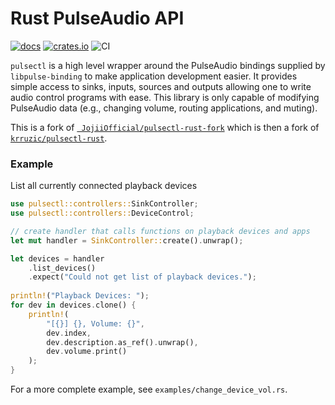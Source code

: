 # Rust PulseAudio API

[![docs](https://docs.rs/pulsectl-rs/badge.svg)](https://docs.rs/pulsectl-rs/) [![crates.io](https://img.shields.io/crates/v/pulsectl-rs)](https://crates.io/crates/pulsectl-rs) ![CI](https://github.com/SeaDve/pulsectl-rs/actions/workflows/ci.yml/badge.svg)

`pulsectl` is a high level wrapper around the PulseAudio bindings supplied by
`libpulse-binding` to make application development easier. It provides simple
access to sinks, inputs, sources and outputs allowing one to write audio control
programs with ease. This library is only capable of modifying PulseAudio data
(e.g., changing volume, routing applications, and muting).

This is a fork of [` JojiiOfficial/pulsectl-rust-fork`](https://github.com/JojiiOfficial/pulsectl)
which is then a fork of [`krruzic/pulsectl-rust`](https://github.com/krruzic/pulsectl).

### Example

List all currently connected playback devices

```rust
use pulsectl::controllers::SinkController;
use pulsectl::controllers::DeviceControl;

// create handler that calls functions on playback devices and apps
let mut handler = SinkController::create().unwrap();

let devices = handler
    .list_devices()
    .expect("Could not get list of playback devices.");
    
println!("Playback Devices: ");
for dev in devices.clone() {
    println!(
        "[{}] {}, Volume: {}",
        dev.index,
        dev.description.as_ref().unwrap(),
        dev.volume.print()
    );
}
```

For a more complete example, see `examples/change_device_vol.rs`.
